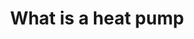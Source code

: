 ---
layout: link
link_url: https://www.nationalgrid.com/stories/energy-explained/what-is-a-heat-pump
title: What is a heat pump 
source: National Grid
card: Replace your boiler with a heat pump
card_number: 46
---